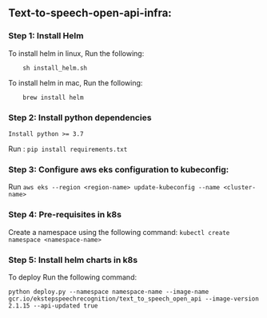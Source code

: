 ## Text-to-speech-open-api-infra:

### Step 1: Install Helm

To install helm in linux, Run the following: 
```commandline
    sh install_helm.sh
```

To install helm in mac, Run the following:
```commandline
    brew install helm   
```

### Step 2: Install python dependencies

    Install python >= 3.7

Run : `pip install requirements.txt`

### Step 3: Configure aws eks configuration to kubeconfig:

Run `aws eks --region <region-name> update-kubeconfig --name <cluster-name>`

### Step 4: Pre-requisites in k8s

Create a namespace using the following command: `kubectl create namespace <namespace-name>`


### Step 5: Install helm charts in k8s


To deploy Run the following command:
```commandline
python deploy.py --namespace namespace-name --image-name gcr.io/ekstepspeechrecognition/text_to_speech_open_api --image-version 2.1.15 --api-updated true
```